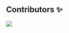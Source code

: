 ## Contributors ✨
<a href="https://github.com/Livecord/notify/graphs/contributors">
  <img src="https://contrib.rocks/image?repo=Livecord/notify"/>
</a>
